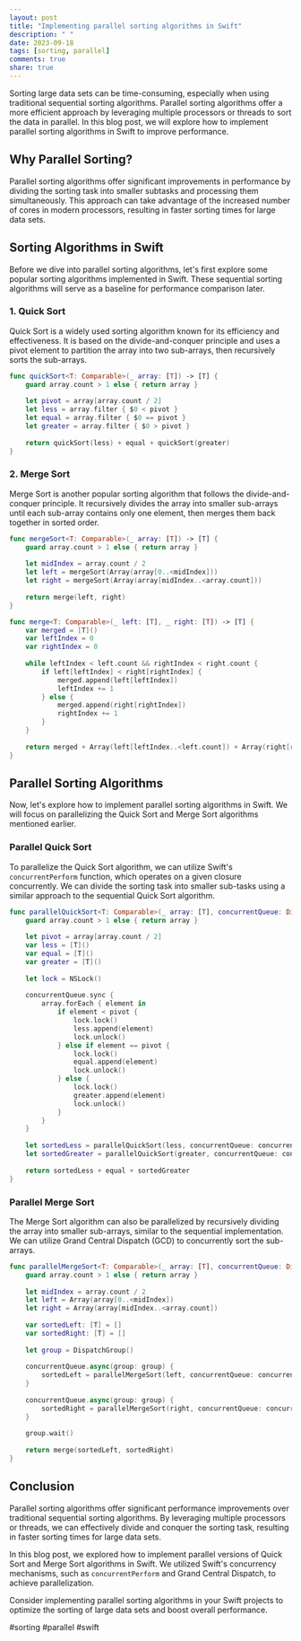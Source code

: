 ```yaml
---
layout: post
title: "Implementing parallel sorting algorithms in Swift"
description: " "
date: 2023-09-18
tags: [sorting, parallel]
comments: true
share: true
---
```


Sorting large data sets can be time-consuming, especially when using traditional sequential sorting algorithms. Parallel sorting algorithms offer a more efficient approach by leveraging multiple processors or threads to sort the data in parallel. In this blog post, we will explore how to implement parallel sorting algorithms in Swift to improve performance.

## Why Parallel Sorting?

Parallel sorting algorithms offer significant improvements in performance by dividing the sorting task into smaller subtasks and processing them simultaneously. This approach can take advantage of the increased number of cores in modern processors, resulting in faster sorting times for large data sets.

## Sorting Algorithms in Swift

Before we dive into parallel sorting algorithms, let's first explore some popular sorting algorithms implemented in Swift. These sequential sorting algorithms will serve as a baseline for performance comparison later.

### 1. Quick Sort

Quick Sort is a widely used sorting algorithm known for its efficiency and effectiveness. It is based on the divide-and-conquer principle and uses a pivot element to partition the array into two sub-arrays, then recursively sorts the sub-arrays.

```swift
func quickSort<T: Comparable>(_ array: [T]) -> [T] {
    guard array.count > 1 else { return array }
    
    let pivot = array[array.count / 2]
    let less = array.filter { $0 < pivot }
    let equal = array.filter { $0 == pivot }
    let greater = array.filter { $0 > pivot }
    
    return quickSort(less) + equal + quickSort(greater)
}
```

### 2. Merge Sort

Merge Sort is another popular sorting algorithm that follows the divide-and-conquer principle. It recursively divides the array into smaller sub-arrays until each sub-array contains only one element, then merges them back together in sorted order.

```swift
func mergeSort<T: Comparable>(_ array: [T]) -> [T] {
    guard array.count > 1 else { return array }
    
    let midIndex = array.count / 2
    let left = mergeSort(Array(array[0..<midIndex]))
    let right = mergeSort(Array(array[midIndex..<array.count]))
    
    return merge(left, right)
}

func merge<T: Comparable>(_ left: [T], _ right: [T]) -> [T] {
    var merged = [T]()
    var leftIndex = 0
    var rightIndex = 0
    
    while leftIndex < left.count && rightIndex < right.count {
        if left[leftIndex] < right[rightIndex] {
            merged.append(left[leftIndex])
            leftIndex += 1
        } else {
            merged.append(right[rightIndex])
            rightIndex += 1
        }
    }
    
    return merged + Array(left[leftIndex..<left.count]) + Array(right[rightIndex..<right.count])
}
```

## Parallel Sorting Algorithms

Now, let's explore how to implement parallel sorting algorithms in Swift. We will focus on parallelizing the Quick Sort and Merge Sort algorithms mentioned earlier.

### Parallel Quick Sort

To parallelize the Quick Sort algorithm, we can utilize Swift's `concurrentPerform` function, which operates on a given closure concurrently. We can divide the sorting task into smaller sub-tasks using a similar approach to the sequential Quick Sort algorithm.

```swift
func parallelQuickSort<T: Comparable>(_ array: [T], concurrentQueue: DispatchQueue = DispatchQueue(label: "com.parallel.quicksort")) -> [T] {
    guard array.count > 1 else { return array }
    
    let pivot = array[array.count / 2]
    var less = [T]()
    var equal = [T]()
    var greater = [T]()
    
    let lock = NSLock()
    
    concurrentQueue.sync {
        array.forEach { element in
            if element < pivot {
                lock.lock()
                less.append(element)
                lock.unlock()
            } else if element == pivot {
                lock.lock()
                equal.append(element)
                lock.unlock()
            } else {
                lock.lock()
                greater.append(element)
                lock.unlock()
            }
        }
    }
    
    let sortedLess = parallelQuickSort(less, concurrentQueue: concurrentQueue)
    let sortedGreater = parallelQuickSort(greater, concurrentQueue: concurrentQueue)
    
    return sortedLess + equal + sortedGreater
}
```

### Parallel Merge Sort

The Merge Sort algorithm can also be parallelized by recursively dividing the array into smaller sub-arrays, similar to the sequential implementation. We can utilize Grand Central Dispatch (GCD) to concurrently sort the sub-arrays.

```swift
func parallelMergeSort<T: Comparable>(_ array: [T], concurrentQueue: DispatchQueue = DispatchQueue(label: "com.parallel.mergesort")) -> [T] {
    guard array.count > 1 else { return array }
    
    let midIndex = array.count / 2
    let left = Array(array[0..<midIndex])
    let right = Array(array[midIndex..<array.count])
    
    var sortedLeft: [T] = []
    var sortedRight: [T] = []
    
    let group = DispatchGroup()
    
    concurrentQueue.async(group: group) {
        sortedLeft = parallelMergeSort(left, concurrentQueue: concurrentQueue)
    }
    
    concurrentQueue.async(group: group) {
        sortedRight = parallelMergeSort(right, concurrentQueue: concurrentQueue)
    }
    
    group.wait()
    
    return merge(sortedLeft, sortedRight)
}
```

## Conclusion

Parallel sorting algorithms offer significant performance improvements over traditional sequential sorting algorithms. By leveraging multiple processors or threads, we can effectively divide and conquer the sorting task, resulting in faster sorting times for large data sets.

In this blog post, we explored how to implement parallel versions of Quick Sort and Merge Sort algorithms in Swift. We utilized Swift's concurrency mechanisms, such as `concurrentPerform` and Grand Central Dispatch, to achieve parallelization.

Consider implementing parallel sorting algorithms in your Swift projects to optimize the sorting of large data sets and boost overall performance.

#sorting #parallel #swift